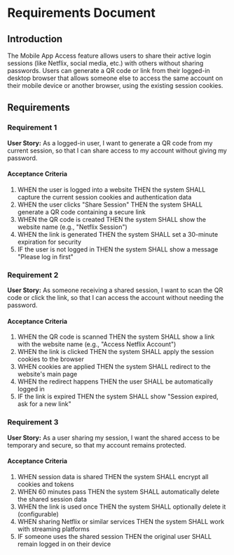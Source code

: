 # Requirements Document

## Introduction

The Mobile App Access feature allows users to share their active login sessions (like Netflix, social media, etc.) with others without sharing passwords. Users can generate a QR code or link from their logged-in desktop browser that allows someone else to access the same account on their mobile device or another browser, using the existing session cookies.

## Requirements

### Requirement 1

**User Story:** As a logged-in user, I want to generate a QR code from my current session, so that I can share access to my account without giving my password.

#### Acceptance Criteria

1. WHEN the user is logged into a website THEN the system SHALL capture the current session cookies and authentication data
2. WHEN the user clicks "Share Session" THEN the system SHALL generate a QR code containing a secure link
3. WHEN the QR code is created THEN the system SHALL show the website name (e.g., "Netflix Session")
4. WHEN the link is generated THEN the system SHALL set a 30-minute expiration for security
5. IF the user is not logged in THEN the system SHALL show a message "Please log in first"

### Requirement 2

**User Story:** As someone receiving a shared session, I want to scan the QR code or click the link, so that I can access the account without needing the password.

#### Acceptance Criteria

1. WHEN the QR code is scanned THEN the system SHALL show a link with the website name (e.g., "Access Netflix Account")
2. WHEN the link is clicked THEN the system SHALL apply the session cookies to the browser
3. WHEN cookies are applied THEN the system SHALL redirect to the website's main page
4. WHEN the redirect happens THEN the user SHALL be automatically logged in
5. IF the link is expired THEN the system SHALL show "Session expired, ask for a new link"

### Requirement 3

**User Story:** As a user sharing my session, I want the shared access to be temporary and secure, so that my account remains protected.

#### Acceptance Criteria

1. WHEN session data is shared THEN the system SHALL encrypt all cookies and tokens
2. WHEN 60 minutes pass THEN the system SHALL automatically delete the shared session data
3. WHEN the link is used once THEN the system SHALL optionally delete it (configurable)
4. WHEN sharing Netflix or similar services THEN the system SHALL work with streaming platforms
5. IF someone uses the shared session THEN the original user SHALL remain logged in on their device
